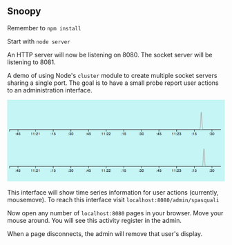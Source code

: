 Snoopy
------

Remember to `npm install`

Start with `node server`

An HTTP server will now be listening on 8080. The socket server will be listening to 8081.

A demo of using Node's `cluster` module to create multiple socket servers sharing a single port. The goal is to have a small probe report user actions to an administration interface. 

![Admin](admin.png)

This interface will show time series information for user actions (currently, mousemove). To reach this interface visit `localhost:8080/admin/spasquali`

Now open any number of `localhost:8080` pages in your browser. Move your mouse around. You will see this activity register in the admin. 

When a page disconnects, the admin will remove that user's display. 



